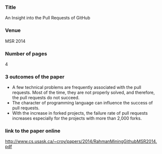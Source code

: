 ### Title

An Insight into the Pull Requests of GitHub

### Venue

MSR 2014

### Number of pages

4

### 3 outcomes of the paper

* A few technical problems are frequently associated with the pull requests. Most of the time, they are not properly solved, and therefore, the pull requests do not succeed.
* The character of programming language can influence the success of pull requests.
* With the increase in forked projects, the failure rate of pull requests increases especially for the projects with more than 2,000 forks.

### link to the paper online

http://www.cs.usask.ca/~croy/papers/2014/RahmanMiningGithubMSR2014.pdf

